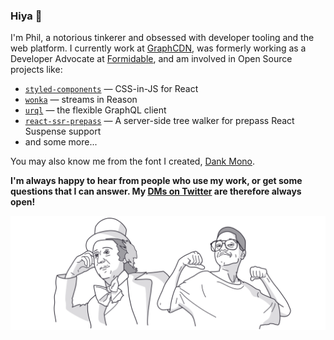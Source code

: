 ### Hiya 👋

I'm Phil, a notorious tinkerer and obsessed with developer tooling and the web platform.
I currently work at [GraphCDN](https://graphcdn.io/), was formerly working as a Developer Advocate at [Formidable](https://formidable.com), and am involved in
Open Source projects like:

- [`styled-components`](https://github.com/styled-components/styled-components) — CSS-in-JS for React
- [`wonka`](https://github.com/kitten/wonka) — streams in Reason
- [`urql`](https://github.com/FormidableLabs/urql) — the flexible GraphQL client
- [`react-ssr-prepass`](https://github.com/FormidableLabs/react-ssr-prepass) — A server-side tree walker for prepass React Suspense support
- and some more...

You may also know me from the font I created, [Dank Mono](https://gumroad.com/l/dank-mono).

**I'm always happy to hear from people who use my work, or get some questions that I can answer.
My [DMs on Twitter](https://twitter.com/_philpl) are therefore always open!**

<img src="well-hello-there.png" />

